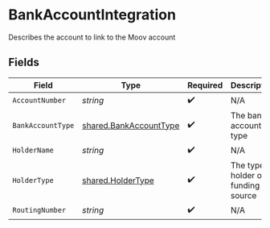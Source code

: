 # BankAccountIntegration

Describes the account to link to the Moov account


## Fields

| Field                                                            | Type                                                             | Required                                                         | Description                                                      | Example                                                          |
| ---------------------------------------------------------------- | ---------------------------------------------------------------- | ---------------------------------------------------------------- | ---------------------------------------------------------------- | ---------------------------------------------------------------- |
| `AccountNumber`                                                  | *string*                                                         | :heavy_check_mark:                                               | N/A                                                              | 0004321567000                                                    |
| `BankAccountType`                                                | [shared.BankAccountType](../../models/shared/bankaccounttype.md) | :heavy_check_mark:                                               | The bank account type                                            |                                                                  |
| `HolderName`                                                     | *string*                                                         | :heavy_check_mark:                                               | N/A                                                              | Jules Jackson                                                    |
| `HolderType`                                                     | [shared.HolderType](../../models/shared/holdertype.md)           | :heavy_check_mark:                                               | The type of holder on a funding source                           |                                                                  |
| `RoutingNumber`                                                  | *string*                                                         | :heavy_check_mark:                                               | N/A                                                              | 123456789                                                        |